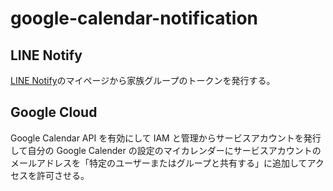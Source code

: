 # google-calendar-notification

## LINE Notify

[LINE Notify](https://notify-bot.line.me/ja/)のマイページから家族グループのトークンを発行する。

## Google Cloud

Google Calendar API を有効にして IAM と管理からサービスアカウントを発行して自分の Google Calender の設定のマイカレンダーにサービスアカウントのメールアドレスを「特定のユーザーまたはグループと共有する」に追加してアクセスを許可させる。
